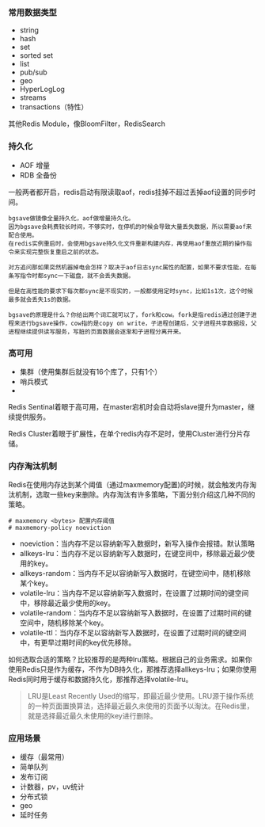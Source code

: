 ### 常用数据类型

- string
- hash
- set
- sorted set
- list
- pub/sub
- geo
- HyperLogLog
- streams
- transactions（特性）

其他Redis Module，像BloomFilter，RedisSearch

### 持久化

- AOF  增量
- RDB  全备份

一般两者都开启，redis启动有限读取aof，redis挂掉不超过丢掉aof设置的同步时间。
```
bgsave做镜像全量持久化，aof做增量持久化。
因为bgsave会耗费较长时间，不够实时，在停机的时候会导致大量丢失数据，所以需要aof来配合使用。
在redis实例重启时，会使用bgsave持久化文件重新构建内存，再使用aof重放近期的操作指令来实现完整恢复重启之前的状态。

对方追问那如果突然机器掉电会怎样？取决于aof日志sync属性的配置，如果不要求性能，在每条写指令时都sync一下磁盘，就不会丢失数据。

但是在高性能的要求下每次都sync是不现实的，一般都使用定时sync，比如1s1次，这个时候最多就会丢失1s的数据。

bgsave的原理是什么？你给出两个词汇就可以了，fork和cow。fork是指redis通过创建子进程来进行bgsave操作，cow指的是copy on write，子进程创建后，父子进程共享数据段，父进程继续提供读写服务，写脏的页面数据会逐渐和子进程分离开来。
```


### 高可用
- 集群（使用集群后就没有16个库了，只有1个）
- 哨兵模式
- 
Redis Sentinal着眼于高可用，在master宕机时会自动将slave提升为master，继续提供服务。

Redis Cluster着眼于扩展性，在单个redis内存不足时，使用Cluster进行分片存储。


### 内存淘汰机制
Redis在使用内存达到某个阈值（通过maxmemory配置)的时候，就会触发内存淘汰机制，选取一些key来删除。内存淘汰有许多策略，下面分别介绍这几种不同的策略。
```
# maxmemory <bytes> 配置内存阈值
# maxmemory-policy noeviction 
```

- noeviction：当内存不足以容纳新写入数据时，新写入操作会报错。默认策略
- allkeys-lru：当内存不足以容纳新写入数据时，在键空间中，移除最近最少使用的key。
- allkeys-random：当内存不足以容纳新写入数据时，在键空间中，随机移除某个key。
- volatile-lru：当内存不足以容纳新写入数据时，在设置了过期时间的键空间中，移除最近最少使用的key。
- volatile-random：当内存不足以容纳新写入数据时，在设置了过期时间的键空间中，随机移除某个key。
- volatile-ttl：当内存不足以容纳新写入数据时，在设置了过期时间的键空间中，有更早过期时间的key优先移除。

如何选取合适的策略？比较推荐的是两种lru策略。根据自己的业务需求。如果你使用Redis只是作为缓存，不作为DB持久化，那推荐选择allkeys-lru；如果你使用Redis同时用于缓存和数据持久化，那推荐选择volatile-lru。

> LRU是Least Recently Used的缩写，即最近最少使用。LRU源于操作系统的一种页面置换算法，选择最近最久未使用的页面予以淘汰。在Redis里，就是选择最近最久未使用的key进行删除。



### 应用场景

- 缓存（最常用）
- 简单队列
- 发布订阅
- 计数器，pv，uv统计
- 分布式锁
- geo
- 延时任务